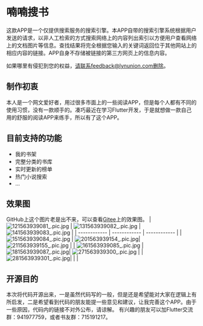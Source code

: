 # 喃喃搜书
 这款APP是一个仅提供搜索服务的搜索引擎。本APP自带的搜索引擎系统根据用户发送的请求，以非人工检索的方式搜索网络上的内容列出索引以方便用户查看网络上的文档图片等信息。查找结果将完全根据您输入的关键词返回位于其他网站上的相应内容的链接。APP自身不存储被链接的第三方网页上的信息内容。

如果哪里有侵犯到您的权益，请联系feedback@lynunion.com删除。

## 制作初衷
本人是一个网文爱好者，用过很多市面上的一些阅读APP，但是每个人都有不同的使用习惯，没有一款顺手的。凑巧最近在学习Flutter开发，于是就想做一款自己用的舒服的阅读APP来练手，所以有了这个APP。

## 目前支持的功能
- 我的书架
- 完整分类的书库
- 实时更新的榜单
- 热门小说搜索
- ...

## 效果图
GitHub上这个图片老是出不来，可以查看[Gitee](https://gitee.com/YNan-varamor/nnss)上的效果图。
|  ![121563939081_.pic.jpg](http://blog.file.lynunion.com/usr/uploads/2019/07/3124293137.jpg?x-oss-process=style/github) | ![131563939082_.pic.jpg](http://blog.file.lynunion.com/usr/uploads/2019/07/3550673865.jpg?x-oss-process=style/github)  |  ![141563939083_.pic.jpg](http://blog.file.lynunion.com/usr/uploads/2019/07/1806889557.jpg?x-oss-process=style/github) |
| ------------ | ------------ | ------------ |
|![151563939084_.pic.jpg](http://blog.file.lynunion.com/usr/uploads/2019/07/1184929444.jpg?x-oss-process=style/github)   |  ![201563939154_.pic.jpg](http://blog.file.lynunion.com/usr/uploads/2019/07/3479416897.jpg?x-oss-process=style/github)|  ![211563939155_.pic.jpg](http://blog.file.lynunion.com/usr/uploads/2019/07/3016079755.jpg?x-oss-process=style/github) |
| ![161563939085_.pic.jpg](http://blog.file.lynunion.com/usr/uploads/2019/07/2551745572.jpg?x-oss-process=style/github)  |  ![181563939087_.pic.jpg](http://blog.file.lynunion.com/usr/uploads/2019/07/274289299.jpg?x-oss-process=style/github)|  ![271563939300_.pic.jpg](http://blog.file.lynunion.com/usr/uploads/2019/07/2981581671.jpg?x-oss-process=style/github) |
|![281563939301_.pic.jpg](http://blog.file.lynunion.com/usr/uploads/2019/07/2922975873.jpg?x-oss-process=style/github)| | |

## 开源目的
本次将代码开源出来，一是虽然代码写的一般，但是还是希望能对大家在逻辑上有所启发，二是希望看到代码的朋友能提一些意见和建议，让我完善这个APP。由于一些原因，代码内的链接不对外公布，请谅解。
有兴趣的朋友可以加Flutter交流群：941977759，或者书友群：715191217。
